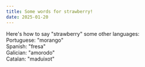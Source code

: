 ```yaml
---
title: Some words for strawberry!
date: 2025-01-20
---
```

Here's how to say "strawberry" some other languages:  
Portuguese: "morango"  
Spanish: "fresa"  
Galician: "amorodo"  
Catalan: "maduixot"